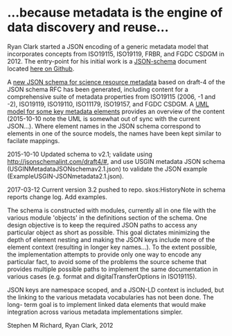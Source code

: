# ...because metadata is the engine of data discovery and reuse...

Ryan Clark started a JSON encoding of a generic metadata model that incorporates concepts from ISO19115, ISO19119, FRBR, and FGDC CSDGM in 2012. The entry-point for his initial work is a [JSON-schema](http://json-schema.org) document located [here on Github](http://raw.github.com/usgin/json-metadata/master/otherSchema/schemasRyanClark/metadataRecord.json).

A [new JSON schema for science resource metadata](https://github.com/usgin/json-metadata/blob/master/USGIN-jsonmd-v3/USGINMetadataJSONschemav3.2.json) based on draft-4 of the JSON schema RFC has  been generated, including content for a comprehensive suite of metadata properties from ISO19115 (2006, -1 and -2), ISO19119, ISO19110, ISO11179, ISO19157, and FGDC CSDGM.  A [UML model for some key metadata elements]( 
http://usgin.github.io/usginspecs/metadataModel/index.htm) provides an overview of the content (2015-10-10 note the UML is somewhat out of sync with the current JSON...).  Where element names in the JSON schema correspond to elements in one of the source models, the names have been kept similar to facilate mappings.

2015-10-10 Updated schema to v2.1; validate using http://jsonschemalint.com/draft4/#, and use USGIN metadata JSON schema (USGINMetadataJSONschemav2.1.json)  to validate the JSON example (ExampleUSGIN-JSONmetadata2.1.json). 

2017-03-12 Current version 3.2 pushed to repo. skos:HistoryNote in schema reports change log.  Add examples.

The schema is constructed with modules, currently all in one file with the various module 'objects' in the definitions section of the schema. One design objective is to keep the required JSON paths to access any particular object as short as possible. This goal dictates minimizing the depth of element nesting and making the JSON keys include more of the element context (resulting in longer key names...).  To the extent possible, the implementation attempts to provide only one way to encode any particular fact, to avoid some of the problems the source scheme that provides multiple possible paths to implement the same documentation in various cases (e.g. format and digitalTransferOptions in ISO19115).

JSON keys are namespace scoped, and a JSON-LD context is included, but the linking to the various metadata vocabularies has not been done. The long- term goal is to implement linked data elements that would make integration across various metadata implementations simpler.



Stephen M Richard, Ryan Clark, 2012
